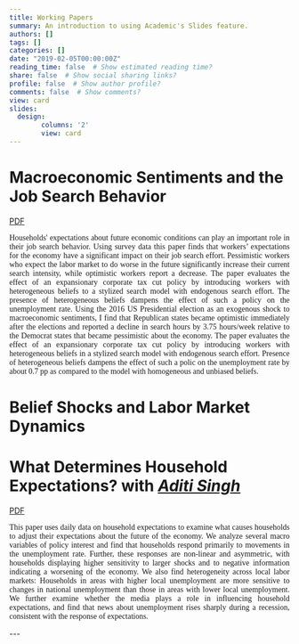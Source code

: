 ```yaml
---
title: Working Papers
summary: An introduction to using Academic's Slides feature.
authors: []
tags: []
categories: []
date: "2019-02-05T00:00:00Z"
reading_time: false  # Show estimated reading time?
share: false  # Show social sharing links?
profile: false  # Show author profile?
comments: false  # Show comments?
view: card
slides:
  design:
        columns: '2'
        view: card 
---
```


 # Macroeconomic Sentiments and the Job Search Behavior
[PDF](content/publication/macroeconomic-sentiments-job-search/macroeconomic-sentiments-job-search.pdf)

<p style="font-family:rose;text-align: justify;">Households' expectations about future economic conditions can play an important role in their job search behavior. Using survey data this paper finds that workers’ expectations for the economy have a significant impact on their job search effort. Pessimistic workers who expect the labor market to do worse in the future significantly increase their current search intensity, while optimistic workers report a decrease. The paper evaluates the effect of an expansionary corporate tax cut policy by introducing workers with heterogeneous beliefs to a stylized search model with endogenous search effort. The presence of heterogeneous beliefs dampens the effect of such a policy on the unemployment rate. Using the 2016 US Presidential election as an exogenous shock to macroeconomic sentiments, I find that Republican states became optimistic immediately after the elections and reported a decline in search hours by 3.75 hours/week relative to the Democrat states that became pessimistic about the economy. The paper evaluates the effect of an expansionary corporate tax cut policy by introducing workers with heterogeneous beliefs in a stylized search model with endogenous search effort. Presence of heterogeneous beliefs dampens the effect of such a polic on the unemployment rate by about 0.7 pp as compared to the model with homogeneous and unbiased beliefs. </p>



# Belief Shocks and Labor Market Dynamics




# What Determines Household Expectations? with <a href="https://www.aditi-singh.com/home"><i>Aditi Singh</i></a>
[PDF]( https://papers.ssrn.com/sol3/papers.cfm?abstract_id=4189773)


  <p style="font-family:rose;text-align: justify;">This paper uses daily data on
  household expectations to examine what causes households to adjust their
  expectations about the future of the economy. We analyze several macro
  variables of policy interest and find that households respond primarily to
  movements in the unemployment rate. Further, these responses are non-linear
  and asymmetric, with households displaying higher sensitivity to larger shocks
  and to negative information indicating a worsening of the economy. We also
  find heterogeneity across local labor markets: Households in areas with higher
  local unemployment are more sensitive to changes in national unemployment than
  those in areas with lower local unemployment. We further examine whether the
  media plays a role in influencing household expectations, and find that news
  about unemployment rises sharply during a recession, consistent with the
  response of expectations.</p>
---





  


